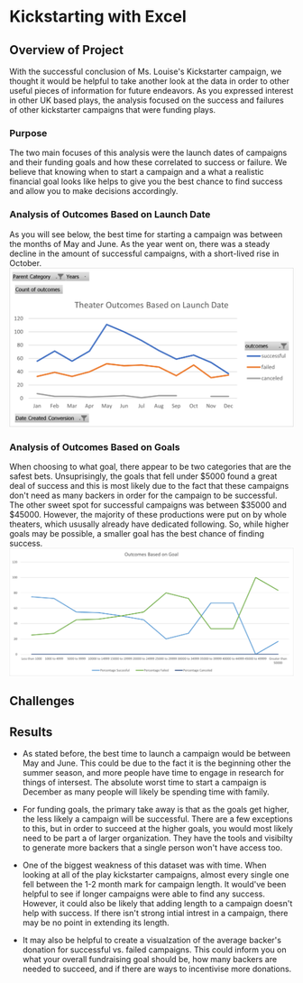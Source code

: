 # Kickstarting with Excel

## Overview of Project
With the successful conclusion of Ms. Louise's Kickstarter campaign, we thought it would be helpful to take another look at the data in order to other useful pieces of information for future endeavors. As you expressed interest in other UK based plays, the analysis focused on the success and failures of other kickstarter campaigns that were funding plays.

### Purpose
The two main focuses of this analysis were the launch dates of campaigns and their funding goals and how these correlated to success or failure. We believe that knowing when to start a campaign and a what a realistic financial goal looks like helps to give you the best chance to find success and allow you to make decisions accordingly.  

### Analysis of Outcomes Based on Launch Date
As you will see below, the best time for starting a campaign was between the months of May and June. As the year went on, there was a steady decline in the amount of successful campaigns, with a short-lived rise in October.
![](https://github.com/Stkaran/Kickstarter-analysis/blob/main/resources/Theater_Outcomes_vs_Launch.png)
### Analysis of Outcomes Based on Goals
When choosing to what goal, there appear to be two categories that are the safest bets. Unsuprisingly, the goals that fell under $5000 found a great deal of success and this is most likely due to the fact that these campaigns don't need as many backers in order for the campaign to be successful. The other sweet spot for successful campaigns was between $35000 and $45000. However, the majority of these productions were put on by whole theaters, which ususally already have dedicated following. So, while higher goals may be possible, a smaller goal has the best chance of finding success. 
![](https://github.com/Stkaran/Kickstarter-analysis/blob/main/resources/Outcomes_vs_Goals.png)

## Challenges

## Results

- As stated before, the best time to launch a campaign would be between May and June. This could be due to the fact it is the beginning other the summer season, and more people have time to engage in research for things of intersest. The absolute worst time to start a campaign is December as many people will likely be spending time with family.

- For funding goals, the primary take away is that as the goals get higher, the less likely a campaign will be successful. There are a few exceptions to this, but in order to succeed at the higher goals, you would most likely need to be part a of larger organization. They have the tools and visibilty to generate more backers that a single person won't have access too. 

- One of the biggest weakness of this dataset was with time. When looking at all of the play kickstarter campaigns, almost every single one fell between the 1-2 month mark for campaign length. It would've been helpful to see if longer campaigns were able to find any success. However, it could also be likely that adding length to a campaign doesn't help with success. If there isn't strong intial intrest in a campaign, there may be no point in extending its length.

- It may also be helpful to create a visualzation of the average backer's donation for successful vs. failed campaigns. This could inform you on what your overall fundraising goal should be, how many backers are needed to succeed, and if there are ways to incentivise more donations.
